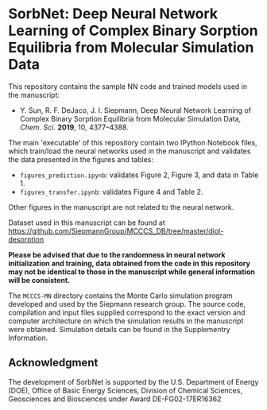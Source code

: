 # SorbNet: Deep Neural Network Learning of Complex Binary Sorption Equilibria from Molecular Simulation Data

This repository contains the sample NN code and trained models used in the manuscript:

* Y. Sun, R. F. DeJaco, J. I. Siepmann, Deep Neural Network Learning of Complex Binary Sorption Equilibria from Molecular Simulation Data,  *Chem. Sci.* **2019**, 10, 4377–4388.  

The main 'executable' of this repository contain two IPython Notebook files, which train/load the neural networks used in the manuscript and validates the data presented in the figures and tables:
 * ```figures_prediction.ipynb```: validates Figure 2, Figure 3, and data in Table 1.
 * ```figures_transfer.ipynb```: validates Figure 4 and Table 2.
 
Other figures in the manuscript are not related to the neural network.

Dataset used in this manuscript can be found at <https://github.com/SiepmannGroup/MCCCS_DB/tree/master/diol-desorption>


**Please be advised that due to the randomness in neural network initialization and training, data obtained from the code in this repository may not be identical to those in the manuscript while general information will be consistent.**


The ```MCCCS-MN``` directory contains the Monte Carlo simulation program developed and used by the Siepmann research group. The source code, compilation and input files supplied correspond to the exact version and computer architecture on which the simulation results in the manuscript were obtained. Simulation details can be found in the Supplementry Information.

## Acknowledgment
The development of SorbNet is supported by the U.S. Department of Energy (DOE), Office of Basic Energy Sciences, Division of
Chemical Sciences, Geosciences and Biosciences under Award DE-FG02-17ER16362
